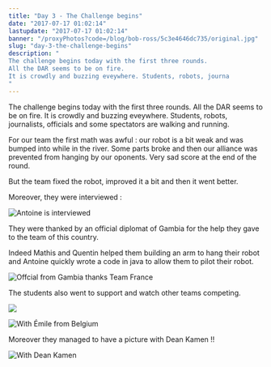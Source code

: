 ```yaml
---
title: "Day 3 - The Challenge begins"
date: "2017-07-17 01:02:14"
lastupdate: "2017-07-17 01:02:14"
banner: "/proxyPhotos?code=/blog/bob-ross/5c3e4646dc735/original.jpg"
slug: "day-3-the-challenge-begins"
description: " 
The challenge begins today with the first three rounds.
All the DAR seems to be on fire.
It is crowdly and buzzing eveywhere. Students, robots, journa
"
---
```

The challenge begins today with the first three rounds.
All the DAR seems to be on fire.
It is crowdly and buzzing eveywhere. Students, robots, journalists, officials and some spectators are walking and running.

For our team the first math was awful : our robot is a bit weak and was bumped into while in the river. Some parts broke and then our alliance was prevented from hanging by our oponents.
Very sad score at the end of the round.

But the team fixed the robot, improved it a bit and then it went better.

Moreover, they were interviewed :

![Antoine is interviewed](/proxyPhotos?code=/blog/bob-ross/5c3e4646dc735/50.jpg "Antoine is interviewed")

They were thanked by an official diplomat of Gambia for the help they gave to the team of this country.

Indeed Mathis and Quentin helped them building an arm to hang their robot and Antoine quickly wrote a code in java to allow them to pilot their robot.

![Offcial from Gambia thanks Team France](/proxyPhotos?code=/blog/bob-ross/5c3e4647815e5/50.jpg "Offcial from Gambia thanks Team France")

The students also went to support and watch other teams competing.

![](/proxyPhotos?code=/blog/bob-ross/5c3e4648150f3/50.jpg "")

![With Émile from Belgium](/proxyPhotos?code=/blog/bob-ross/5c3e4648aa802/50.jpg "With Émile from Belgium")

Moreover they managed to have a picture with Dean Kamen !!

![With Dean Kamen](/proxyPhotos?code=/blog/bob-ross/5c3e46494e323/50.jpg "With Dean Kamen")
    